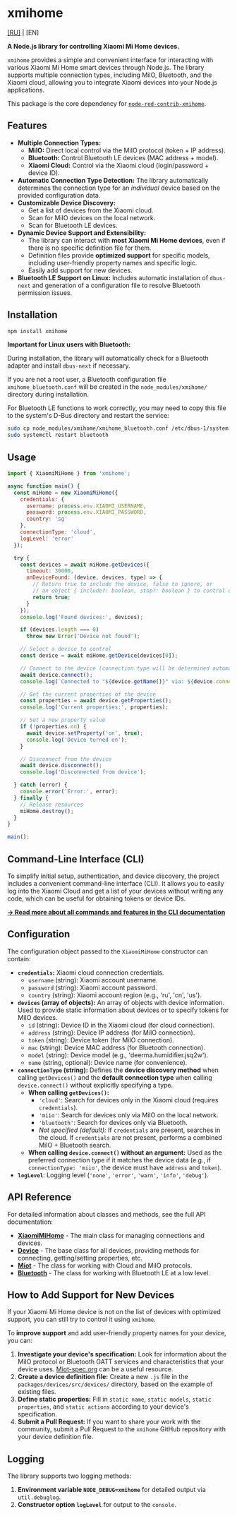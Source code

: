 # xmihome

[[RU]](./docs/ru/README.md) | [EN]

**A Node.js library for controlling Xiaomi Mi Home devices.**

`xmihome` provides a simple and convenient interface for interacting with
various Xiaomi Mi Home smart devices through Node.js. The library supports
multiple connection types, including MiIO, Bluetooth, and the Xiaomi
cloud, allowing you to integrate Xiaomi devices into your Node.js
applications.

This package is the core dependency for
[`node-red-contrib-xmihome`](https://www.npmjs.com/package/node-red-contrib-xmihome).

## Features

- **Multiple Connection Types:**
  - **MiIO:** Direct local control via the MiIO protocol (token + IP
    address).
  - **Bluetooth:** Control Bluetooth LE devices (MAC address + model).
  - **Xiaomi Cloud:** Control via the Xiaomi cloud (login/password +
    device ID).
- **Automatic Connection Type Detection:** The library automatically
  determines the connection type for an *individual* device based on the
  provided configuration data.
- **Customizable Device Discovery:**
  - Get a list of devices from the Xiaomi cloud.
  - Scan for MiIO devices on the local network.
  - Scan for Bluetooth LE devices.
- **Dynamic Device Support and Extensibility:**
  - The library can interact with **most Xiaomi Mi Home devices**, even if
    there is no specific definition file for them.
  - Definition files provide **optimized support** for specific models,
    including user-friendly property names and specific logic.
  - Easily add support for new devices.
- **Bluetooth LE Support on Linux:** Includes automatic installation of
  `dbus-next` and generation of a configuration file to resolve Bluetooth
  permission issues.

## Installation

```bash
npm install xmihome
```

**Important for Linux users with Bluetooth:**

During installation, the library will automatically check for a Bluetooth
adapter and install `dbus-next` if necessary.

If you are not a root user, a Bluetooth configuration file
`xmihome_bluetooth.conf` will be created in the `node_modules/xmihome/`
directory during installation.

For Bluetooth LE functions to work correctly, you may need to copy this file
to the system's D-Bus directory and restart the service:

```bash
sudo cp node_modules/xmihome/xmihome_bluetooth.conf /etc/dbus-1/system.d/
sudo systemctl restart bluetooth
```

## Usage

```javascript
import { XiaomiMiHome } from 'xmihome';

async function main() {
  const miHome = new XiaomiMiHome({
    credentials: {
      username: process.env.XIAOMI_USERNAME,
      password: process.env.XIAOMI_PASSWORD,
      country: 'sg'
    },
    connectionType: 'cloud',
    logLevel: 'error'
  });

  try {
    const devices = await miHome.getDevices({
      timeout: 30000,
      onDeviceFound: (device, devices, type) => {
        // Return true to include the device, false to ignore, or
        // an object { include?: boolean, stop?: boolean } to control discovery.
        return true;
      }
    });
    console.log('Found devices:', devices);

    if (devices.length === 0)
      throw new Error('Device not found');

    // Select a device to control
    const device = await miHome.getDevice(devices[0]);

    // Connect to the device (connection type will be determined automatically)
    await device.connect();
    console.log(`Connected to "${device.getName()}" via: ${device.connectionType}`);

    // Get the current properties of the device
    const properties = await device.getProperties();
    console.log('Current properties:', properties);

    // Set a new property value
    if (!properties.on) {
      await device.setProperty('on', true);
      console.log('Device turned on');
    }

    // Disconnect from the device
    await device.disconnect();
    console.log('Disconnected from device');

  } catch (error) {
    console.error('Error:', error);
  } finally {
    // Release resources
    miHome.destroy();
  }
}

main();
```

## Command-Line Interface (CLI)

To simplify initial setup, authentication, and device discovery, the
project includes a convenient command-line interface (CLI). It allows you
to easily log into the Xiaomi Cloud and get a list of your devices
without writing any code, which can be useful for obtaining tokens or
device IDs.

[**→ Read more about all commands and features in the CLI documentation**](./docs/en-US/CLI.md)

## Configuration

The configuration object passed to the `XiaomiMiHome` constructor can
contain:

- **`credentials`:** Xiaomi cloud connection credentials.
  - `username` (string): Xiaomi account username.
  - `password` (string): Xiaomi account password.
  - `country` (string): Xiaomi account region (e.g., 'ru', 'cn', 'us').
- **`devices` (array of objects):** An array of objects with device
  information. Used to provide static information about devices or to
  specify tokens for MiIO devices.
  - `id` (string): Device ID in the Xiaomi cloud (for cloud connection).
  - `address` (string): Device IP address (for MiIO connection).
  - `token` (string): Device token (for MiIO connection).
  - `mac` (string): Device MAC address (for Bluetooth connection).
  - `model` (string): Device model (e.g., 'deerma.humidifier.jsq2w').
  - `name` (string, optional): Device name (for convenience).
- **`connectionType` (string):** Defines the **device discovery method**
  when calling `getDevices()` and the **default connection type** when
  calling `device.connect()` without explicitly specifying a type.
  - **When calling `getDevices()`:**
    - `'cloud'`: Search for devices only in the Xiaomi cloud (requires
      `credentials`).
    - `'miio'`: Search for devices only via MiIO on the local network.
    - `'bluetooth'`: Search for devices only via Bluetooth.
    - *Not specified (default):* If `credentials` are present, searches
      in the cloud. If `credentials` are not present, performs a
      combined MiIO + Bluetooth search.
  - **When calling `device.connect()` without an argument:** Used as the
    preferred connection type if it matches the device data (e.g., if
    `connectionType: 'miio'`, the device must have `address` and `token`).
- **`logLevel`**: Logging level (`'none'`, `'error'`, `'warn'`,
  `'info'`, `'debug'`).

## API Reference

For detailed information about classes and methods, see the full API
documentation:

- [**XiaomiMiHome**](./docs/en-US/api/XiaomiMiHome.md) - The main class
  for managing connections and devices.
- [**Device**](./docs/en-US/api/Device.md) - The base class for all
  devices, providing methods for connecting, getting/setting properties,
  etc.
- [**Miot**](./docs/en-US/api/Miot.md) - The class for working with Cloud
  and MiIO protocols.
- [**Bluetooth**](./docs/en-US/api/Bluetooth.md) - The class for working
  with Bluetooth LE at a low level.

## How to Add Support for New Devices

If your Xiaomi Mi Home device is not on the list of devices with optimized
support, you can still try to control it using `xmihome`.

To **improve support** and add user-friendly property names for your device,
you can:

1.  **Investigate your device's specification:** Look for information about
    the MiIO protocol or Bluetooth GATT services and characteristics that
    your device uses. [Miot-spec.org](https://miot-spec.org/) can be a
    useful resource.
2.  **Create a device definition file:** Create a new `.js` file in the
    `packages/devices/src/devices/` directory, based on the example of
    existing files.
3.  **Define static properties:** Fill in `static name`, `static models`,
    `static properties`, and `static actions` according to your device's
    specification.
4.  **Submit a Pull Request:** If you want to share your work with the
    community, submit a Pull Request to the `xmihome` GitHub repository with
    your device definition file.

## Logging

The library supports two logging methods:

1.  **Environment variable `NODE_DEBUG=xmihome`** for detailed output via
    `util.debuglog`.
2.  **Constructor option `logLevel`** for output to the `console`.
